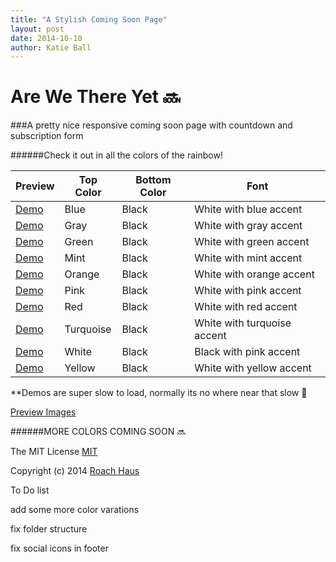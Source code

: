 ```yaml
---
title: "A Stylish Coming Soon Page"
layout: post
date: 2014-10-10
author: Katie Ball
---
```

Are We There Yet 🔜 
================

###A pretty nice responsive coming soon page with countdown and subscription form

######Check it out in all the colors of the rainbow!

Preview | Top Color | Bottom Color | Font 
--------- | ------------ | ------ | -----
[Demo](http://htmlpreview.github.io/?https://github.com/roachhd/are-we-there-yet/blob/master/blue.html) | Blue | Black | White with blue accent
[Demo](http://htmlpreview.github.io/?https://github.com/roachhd/are-we-there-yet/blob/master/gray.html) | Gray | Black | White with gray accent
[Demo](http://htmlpreview.github.io/?https://github.com/roachhd/are-we-there-yet/blob/master/green.html) | Green |Black | White with green accent
[Demo](http://htmlpreview.github.io/?https://github.com/roachhd/are-we-there-yet/blob/master/mint.html) | Mint | Black | White with mint accent
[Demo](http://htmlpreview.github.io/?https://github.com/roachhd/are-we-there-yet/blob/master/orange.html) | Orange | Black | White with orange accent
[Demo](http://htmlpreview.github.io/?https://github.com/roachhd/are-we-there-yet/blob/master/pink.html) | Pink | Black | White with pink accent
[Demo](http://htmlpreview.github.io/?https://github.com/roachhd/are-we-there-yet/blob/master/red.html) | Red | Black | White with red accent
[Demo](http://htmlpreview.github.io/?https://github.com/roachhd/are-we-there-yet/blob/master/turquoise.html) | Turquoise | Black | White with turquoise accent
[Demo](http://htmlpreview.github.io/?https://github.com/roachhd/are-we-there-yet/blob/master/white.html) | White | Black | Black with pink accent
[Demo](http://htmlpreview.github.io/?https://github.com/roachhd/are-we-there-yet/blob/master/yellow.html) |  Yellow |Black | White with yellow accent

**Demos are super slow to load, normally its no where near that slow 🐌

[Preview Images](http://1drv.ms/1ohKa3h)

######MORE COLORS COMING SOON 🔜

The MIT License [MIT](http://htmlpreview.github.io/?https://github.com/roachhd/are-we-there-yet/blob/master/License.md)

Copyright (c) 2014 [Roach Haus](http://roachhd.com)


To Do list

add some more color varations

fix folder structure

fix social icons in footer
